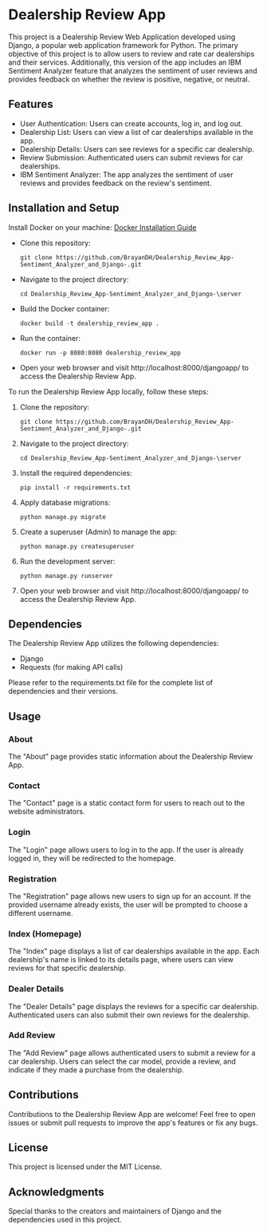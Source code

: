# Dealership Review App

This project is a Dealership Review Web Application developed using Django, a popular web application framework for Python. The primary objective of this project is to allow users to review and rate car dealerships and their services. Additionally, this version of the app includes an IBM Sentiment Analyzer feature that analyzes the sentiment of user reviews and provides feedback on whether the review is positive, negative, or neutral.

## Features

- User Authentication: Users can create accounts, log in, and log out.
- Dealership List: Users can view a list of car dealerships available in the app.
- Dealership Details: Users can see reviews for a specific car dealership.
- Review Submission: Authenticated users can submit reviews for car dealerships.
- IBM Sentiment Analyzer: The app analyzes the sentiment of user reviews and provides feedback on the review's sentiment.

## Installation and Setup

Install Docker on your machine: [Docker Installation Guide ](https://docs.docker.com/engine/install/)

- Clone this repository:

  ```
  git clone https://github.com/BrayanDH/Dealership_Review_App-Sentiment_Analyzer_and_Django-.git
  ```

- Navigate to the project directory:

  ```
  cd Dealership_Review_App-Sentiment_Analyzer_and_Django-\server
  ```

- Build the Docker container:

  ```
  docker build -t dealership_review_app .
  ```

- Run the container:

  ```
  docker run -p 8080:8080 dealership_review_app
  ```

- Open your web browser and visit http://localhost:8000/djangoapp/ to access the Dealership Review App.

To run the Dealership Review App locally, follow these steps:

1. Clone the repository:

   ```
   git clone https://github.com/BrayanDH/Dealership_Review_App-Sentiment_Analyzer_and_Django-.git
   ```

2. Navigate to the project directory:

   ```
   cd Dealership_Review_App-Sentiment_Analyzer_and_Django-\server
   ```

3. Install the required dependencies:

   ```
   pip install -r requirements.txt
   ```

4. Apply database migrations:

   ```
   python manage.py migrate
   ```

5. Create a superuser (Admin) to manage the app:

   ```
   python manage.py createsuperuser
   ```

6. Run the development server:

   ```
   python manage.py runserver
   ```

7. Open your web browser and visit http://localhost:8000/djangoapp/ to access the Dealership Review App.

## Dependencies

The Dealership Review App utilizes the following dependencies:

- Django
- Requests (for making API calls)

Please refer to the requirements.txt file for the complete list of dependencies and their versions.

## Usage

### About

The "About" page provides static information about the Dealership Review App.

### Contact

The "Contact" page is a static contact form for users to reach out to the website administrators.

### Login

The "Login" page allows users to log in to the app. If the user is already logged in, they will be redirected to the homepage.

### Registration

The "Registration" page allows new users to sign up for an account. If the provided username already exists, the user will be prompted to choose a different username.

### Index (Homepage)

The "Index" page displays a list of car dealerships available in the app. Each dealership's name is linked to its details page, where users can view reviews for that specific dealership.

### Dealer Details

The "Dealer Details" page displays the reviews for a specific car dealership. Authenticated users can also submit their own reviews for the dealership.

### Add Review

The "Add Review" page allows authenticated users to submit a review for a car dealership. Users can select the car model, provide a review, and indicate if they made a purchase from the dealership.

## Contributions

Contributions to the Dealership Review App are welcome! Feel free to open issues or submit pull requests to improve the app's features or fix any bugs.

## License

This project is licensed under the MIT License.

## Acknowledgments

Special thanks to the creators and maintainers of Django and the dependencies used in this project.
